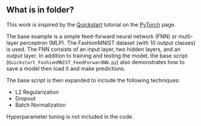 ## What is in folder?
This work is inspired by the [Quickstart](https://pytorch.org/tutorials/beginner/basics/quickstart_tutorial.html) tutorial on the [PyTorch](https://pytorch.org/) page.

The base example is a simple feed-forward neural network (FNN) or multi-layer perceptron (MLP). The FashionMNIST dataset (with 10 output classes) is used. The FNN consists of an input layer, two hidden layers, and an output layer. In addition to training and testing the model, the base script (`Quickstart_FashionMNIST_FeedForwardNN.py`) also demonstrates how to save a model then load it and make predictions.

The base script is then expanded to include the following techniques:  
- L2 Regularization
- Dropout
- Batch Normalization

Hyperparameter tuning is not included in the code.
